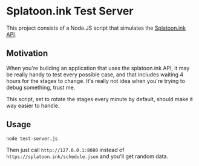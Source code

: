 Splatoon.ink Test Server
========================

This project consists of a Node.JS script that simulates the [Splatoon.ink API](http://splatoon.ink/schedule.json).

Motivation
----------
When you're building an application that uses the splatoon.ink API, it may be
really handy to test every possible case, and that includes waiting 4 hours for the stages to change. It's really not idea when you're trying to debug something, trust me.

This script, set to rotate the stages every minute by default, should make it way easier to handle.

Usage
-----
    node test-server.js

Then just call `http://127.0.0.1:8080` instead of `https://splatoon.ink/schedule.json` and you'll get random data.
